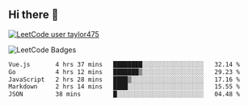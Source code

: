 ## Hi there 👋

[![LeetCode user taylor475](https://img.shields.io/badge/dynamic/json?style=for-the-badge&labelColor=black&color=%23ffa116&label=Solved&query=solvedOverTotal&url=https%3A%2F%2Fleetcode-badge.vercel.app%2Fapi%2Fusers%2Ftaylor475&logo=leetcode&logoColor=yellow)](https://leetcode.com/taylor475/)

<img src="https://leetcode-badge-showcase.vercel.app/api?username=taylor475" alt="LeetCode Badges" />

<!--START_SECTION:waka-->

```txt
Vue.js       4 hrs 37 mins   ████████░░░░░░░░░░░░░░░░░   32.14 %
Go           4 hrs 12 mins   ███████▒░░░░░░░░░░░░░░░░░   29.23 %
JavaScript   2 hrs 28 mins   ████▒░░░░░░░░░░░░░░░░░░░░   17.16 %
Markdown     2 hrs 14 mins   ████░░░░░░░░░░░░░░░░░░░░░   15.55 %
JSON         38 mins         █░░░░░░░░░░░░░░░░░░░░░░░░   04.48 %
```

<!--END_SECTION:waka-->

<!--
**taylor475/taylor475** is a _special_ repository because its `README.md` (this file) appears on your GitHub profile.
